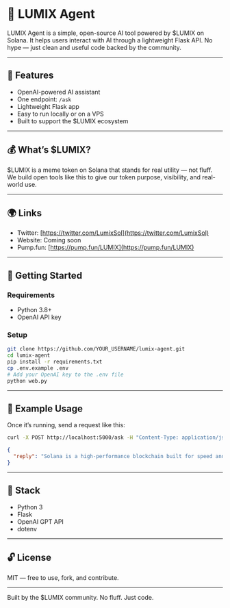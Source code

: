 
# 🤖 LUMIX Agent

LUMIX Agent is a simple, open-source AI tool powered by $LUMIX on Solana. It helps users interact with AI through a lightweight Flask API. No hype — just clean and useful code backed by the community.

---

## 🔧 Features

- OpenAI-powered AI assistant  
- One endpoint: `/ask`  
- Lightweight Flask app  
- Easy to run locally or on a VPS  
- Built to support the $LUMIX ecosystem  

---

## 💰 What’s $LUMIX?

$LUMIX is a meme token on Solana that stands for real utility — not fluff. We build open tools like this to give our token purpose, visibility, and real-world use.

---

## 🌍 Links

- Twitter: [https://twitter.com/LumixSol](https://twitter.com/LumixSol)  
- Website: Coming soon  
- Pump.fun: [https://pump.fun/LUMIX](https://pump.fun/LUMIX)

---

## 🚀 Getting Started

### Requirements

- Python 3.8+  
- OpenAI API key

### Setup

```bash
git clone https://github.com/YOUR_USERNAME/lumix-agent.git
cd lumix-agent
pip install -r requirements.txt
cp .env.example .env
# Add your OpenAI key to the .env file
python web.py
```

---

## 💬 Example Usage

Once it’s running, send a request like this:

```bash
curl -X POST http://localhost:5000/ask -H "Content-Type: application/json" -d '{"message": "Tell me about Solana"}'
```

```json
{
  "reply": "Solana is a high-performance blockchain built for speed and low fees."
}
```

---

## 🧠 Stack

- Python 3  
- Flask  
- OpenAI GPT API  
- dotenv  

---

## 🔓 License

MIT — free to use, fork, and contribute.

---

Built by the $LUMIX community. No fluff. Just code.

